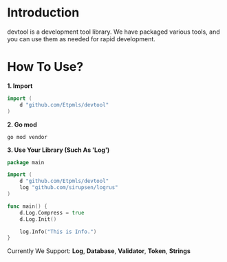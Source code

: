 # Introduction
devtool is a development tool library. We have packaged various tools, and you can use them as needed for rapid development.

# How To Use?
**1. Import**
```go
import (
	d "github.com/Etpmls/devtool"
)
```
**2. Go mod**
```shell
go mod vendor
```
**3. Use Your Library (Such As 'Log')**
```go
package main

import (
	d "github.com/Etpmls/devtool"
	log "github.com/sirupsen/logrus"
)

func main() {
	d.Log.Compress = true
	d.Log.Init()

	log.Info("This is Info.")
}
```

Currently We Support: **Log**, **Database**, **Validator**, **Token**, **Strings**